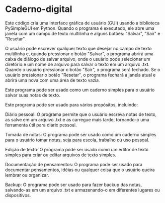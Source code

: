 # Caderno-digital

Este código cria uma interface gráfica de usuário (GUI) usando a biblioteca PySimpleGUI em Python. Quando o programa é executado, ele abre uma janela com um campo de
texto multilinha e alguns botões: "Salvar", "Sair" e "Resetar".

O usuário pode escrever qualquer texto que desejar no campo de texto multilinha e, quando pressionar o botão "Salvar", o programa abrirá uma caixa de diálogo de salvar
arquivo, onde o usuário pode selecionar um diretório e um nome de arquivo para salvar o texto em um arquivo .txt. Quando o usuário pressionar o botão "Sair", o
programa será fechado. Se o usuário pressionar o botão "Resetar", o programa fechará a janela atual e abrirá uma nova com uma área de texto vazia.

Este programa pode ser usado como um caderno simples para o usuário salvar suas notas de texto.

Este programa pode ser usado para vários propósitos, incluindo:

Diário pessoal: O programa permite que o usuário escreva notas de texto, as salve em um arquivo .txt e as carregue mais tarde, tornando-o uma ferramenta útil para
diário pessoal.

Tomada de notas: O programa pode ser usado como um caderno simples para o usuário tomar notas, seja para escola, trabalho ou uso pessoal.

Edição de texto: O programa pode ser usado como um editor de texto simples para criar ou editar arquivos de texto simples.

Documentação de pensamentos: O programa pode ser usado para documentar pensamentos, idéias ou qualquer coisa que o usuário queira lembrar ou organizar.

Backup: O programa pode ser usado para fazer backup das notas, salvando-as em um arquivo .txt e armazenando-o em diferentes lugares ou dispositivos.
